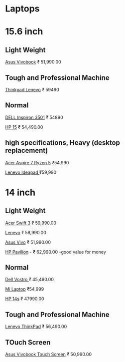 # Laptops

# 15.6 inch

## Light Weight

[Asus Vivobook](https://www.amazon.in/ASUS-VivoBook-15-6-inch-Integrated-M513IA-EJ311T/dp/B08CHVG9QD/ref=sr_1_15?dchild=1&keywords=laptop+ryzen&qid=1616743941&refinements=p_85:10440599031,p_36:4000000-6000000,p_72:1318476031&rnid=1318475031&rps=1&s=computers&sr=1-15) ₹ 51,990.00

## Tough and Professional Machine

[Thinkpad Lenevo](https://www.amazon.in/Lenovo-ThinkPad-15-6-inch-Microsoft-20RDS18B00/dp/B08HLKC8ZL/) ₹ 59490

## Normal

[DELL Inspiron 3501](https://www.flipkart.com/dell-inspiron-3501-core-i5-11th-gen-8-gb-1-tb-hdd-256-gb-ssd-windows-10-home-laptop/p/itmd9f91e054de7f?pid=COMFY8QX6DWHHFYX&lid=LSTCOMFY8QX6DWHHFYXMFPTAT&marketplace=FLIPKART&q=laptops&store=6bo%2Fb5g&srno=s_1_14&otracker=search&otracker1=search&fm=SEARCH&iid=09695710-b7d7-474c-a067-f1329dec5b55.COMFY8QX6DWHHFYX.SEARCH&ppt=sp&ppn=sp&ssid=4swxm304a2eqmjuo1616940991762&qH=c06ea84a1e3dc3c6) ₹ 54890

[HP 15](https://www.amazon.in/HP-Laptop-15-6-inch-Screen-Windows/dp/B08XNYN5QV/) ₹ 54,490.00

## high specifications, Heavy (desktop replacement)

[Acer Aspire 7 Ryzen 5](https://www.flipkart.com/acer-aspire-7-ryzen-5-hexa-core-5500u-8-gb-512-gb-ssd-windows-10-home-4-graphics-nvidia-geforce-gtx-1650-a715-42g-gaming-laptop/p/itm4385fddc2c72c?pid=COMGYCG8ZBXWPYUU&lid=LSTCOMGYCG8ZBXWPYUUYQDSM8&marketplace=FLIPKART&q=laptops&store=6bo%2Fb5g&srno=s_1_5&otracker=search&otracker1=search&fm=SEARCH&iid=07b9687a-0e8a-4a5f-9025-54662dd33e2a.COMGYCG8ZBXWPYUU.SEARCH&ppt=sp&ppn=sp&ssid=4swxm304a2eqmjuo1616940991762&qH=c06ea84a1e3dc3c6) ₹54,990

[Lenevo Ideapad ](https://www.flipkart.com/lenovo-ideapad-gaming-3-ryzen-5-hexa-core-4600h-8-gb-1-tb-hdd-256-gb-ssd-windows-10-home-4-graphics-nvidia-geforce-gtx-1650-60-hz-15arh05-laptop/p/itm8cc53c2585ee9?pid=COMFUGF8HUXGJK5B&lid=LSTCOMFUGF8HUXGJK5B42DYUS&marketplace=FLIPKART&q=laptop+ryzen&store=search.flipkart.com&srno=s_1_5&otracker=search&otracker1=search&fm=SEARCH&iid=652620b3-52aa-4fb4-a154-bbc652b86ca8.COMFUGF8HUXGJK5B.SEARCH&ppt=sp&ppn=sp&ssid=xjs3a0tt1c0000001616743668281&qH=a3acdfbf1f5c13fc) ₹59,990

# 14 inch

## Light Weight

[Acer Swift 3](https://www.amazon.in/Acer-14-inch-Display-Graphics-SF314-42/dp/B08NXYT6VY/) ₹ 59,990.00

[Lenevo](https://www.amazon.in/Lenovo-Integrated-Graphics-Graphite-81YM002TIN/dp/B087D3VVW3/) ₹ 58,990.00

[Asus Vivo](https://www.amazon.in/ASUS-VivoBook-15-6-inch-Integrated-M513IA-EJ310T/dp/B08CHZGPCB/ref=sr_1_22?dchild=1&keywords=ryzen+5+laptop&qid=1616746845&refinements=p_85:10440599031,p_36:-6000000&rnid=1318502031&rps=1&s=computers&sr=1-22) ₹ 51,990.00

[HP Pavilion](https://www.amazon.in/HP-Pavilion-Graphics-14-inch-Keyboard/dp/B08WBB369L/) - ₹ 62,990.00 -good value for money 

## Normal

[Dell Vostro ](https://www.amazon.in/Dell-Display-Ryzen-5-Graphics-D552122WIN9DE/dp/B08MQLRQ9K) ₹ 45,490.00

[Mi Laptop](https://www.flipkart.com/mi-notebook-horizon-14-core-i5-10th-gen-8-gb-512-gb-ssd-windows-10-home-2-graphics-jyu4245in-thin-light-laptop/p/itm079de16f35f60?pid=COMFW48WZ65DMHXM&lid=LSTCOMFW48WZ65DMHXMUTJZB7&marketplace=FLIPKART&store=6bo%2Fb5g&srno=b_1_6&otracker=product_breadCrumbs_Mi%20Laptops&fm=SEARCH&iid=73458a59-8039-44d9-9503-30cd339672ec.COMFW48WZ65DMHXM.SEARCH&ppt=pp&ppn=pp&ssid=y94jfs08cybka6m81616941440879) ₹54,999

[HP 14s](https://www.flipkart.com/hp-14s-ryzen-5-quad-core-3500u-3rd-gen-8-gb-1-tb-hdd-256-gb-ssd-windows-10-home-14s-dk0093au-thin-light-laptop/p/itm981e96aec39c4?pid=COMFMEFVCJCXDCUF&lid=LSTCOMFMEFVCJCXDCUFNOYBFQ&marketplace=FLIPKART&q=laptop&store=6bo/b5g&srno=s_1_6&otracker=search&otracker1=search&fm=SEARCH&iid=6451269c-0105-411f-bbec-20b88b72da6f.COMFMEFVCJCXDCUF.SEARCH&ppt=sp&ppn=sp&ssid=38h9lflf1s0000001616745010608&qH=312f91285e048e09) ₹ 47990.00

## Tough and Professional Machine

[Lenevo ThinkPad](https://www.amazon.in/dp/B08HLYQ4ZM/) ₹ 56,490.00

## TOuch Screen

[Asus Vivobook Touch Screen](https://www.flipkart.com/asus-vivobook-flip-14-ryzen-3-quad-core-4300u-4-gb-256-gb-ssd-windows-10-home-tm420ia-ec096ts-2-1-laptop/p/itmaad6b9135e37b?pid=COMFTBYVFZZRZBW4&lid=LSTCOMFTBYVFZZRZBW41CC59R&marketplace=FLIPKART&store=6bo%2Fb5g&srno=b_7_145&otracker=browse&fm=organic&iid=85031b78-8ece-41b0-99bb-399c4d619cdc.COMFTBYVFZZRZBW4.SEARCH&ppt=browse&ppn=browse&ssid=64ohyy9diz0al3pc1616938801885) ₹ 50,990.00
